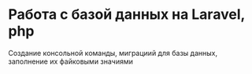 # Работа с базой данных на Laravel, php
Создание консольной команды, миграциий для базы данных, заполнение их файковыми значиями
